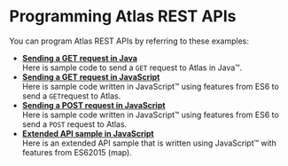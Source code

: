 # Programming Atlas REST APIs

You can program Atlas REST APIs by referring to these examples:

-   **[Sending a GET request in Java](../topics/atlas-getrequestinjava.md)**  
Here is sample code to send a `GET` request to Atlas in Java™.
-   **[Sending a GET request in JavaScript](../topics/atlas-getrequestsinjavascript.md)**  
Here is sample code written in JavaScript™ using features from ES6 to send a `GET`request to Atlas.
-   **[Sending a POST request in JavaScript](../topics/atlas-postrequestinjavascript.md)**  
Here is sample code written in JavaScript™ using features from ES6 to send a `POST` request to Atlas.
-   **[Extended API sample in JavaScript](../topics/atlas-extendedapisample.md)**  
Here is an extended API sample that is written using JavaScript™ with features from ES62015 \(map\).
